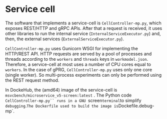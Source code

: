 # Service cell 
The software that implements a service-cell is `CellController-mp.py`, which exposes REST/HTTP  and gRPC APIs. After that a request is received, it uses other libraries to run the internal service (`InternalServiceExecutor.py`) and, then, the external services (`ExternalServiceExecutor.py`). 

`CellController-mp.py` uses Gunicorn WSGI for implementing the HTTP/REST API. HTTP requests are served by a pool of processes and threads according to the `workers` and `threads` keys in `workmodel.json`. Therefore, a service-cell at most uses a number of CPU cores equal to `workers`. In the case of gPRG, `CellController-mp.py` uses only one core (single worker). So multi-process experiments can only be performed using the REST request method.

In DockeHub, the (amd64) image of the service-cell is  `msvcbench/microservice_v5-screen:latest` . The Python code `CellController-mp.py`` runs in a GNU `screen` terminal `to simplify `debugging`.` The Dockerfile used to build the image is `Dockefile.debug-mp`. 